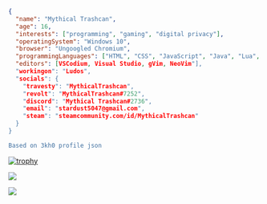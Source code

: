 
```json
{
  "name": "Mythical Trashcan",
  "age": 16,
  "interests": ["programming", "gaming", "digital privacy"],
  "operatingSystem": "Windows 10",
  "browser": "Ungoogled Chromium",
  "programmingLanguages": ["HTML", "CSS", "JavaScript", "Java", "Lua", "C#", "AutoHotkey/AHK"],
  "editors": [VSCodium, Visual Studio, gVim, NeoVim"],
  "workingon": "Ludos",
  "socials": {
    "travesty": "MythicalTrashcan",
    "revolt": "MythicalTrashcan#7252",
    "discord": "Mythical Trashcan#2736",
    "email": "stardust5047@gmail.com",
    "steam": "steamcommunity.com/id/MythicalTrashcan"
  }
}

Based on 3kh0 profile json
```

[![trophy](https://github-profile-trophy.vercel.app/?username=MythicalTrashcan)](https://github.com/ryo-ma/github-profile-trophy)

![](https://github-readme-stats.vercel.app/api/top-langs/?username=MythicalTrashcan&layout=compact&theme=dark&title_color=FEFEFE&icon_color=55D24B&text_color=FEFEFE&border_color=30363D&bg_color=0D1117)

![](https://komarev.com/ghpvc/?username=MythicalTrashcan&color=7F0B6B)

